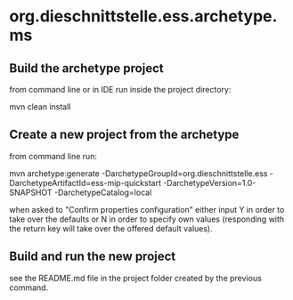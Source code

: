 # org.dieschnittstelle.ess.archetype.ms

## Build the archetype project
from command line or in IDE run inside the project directory: 

mvn clean install

## Create a new project from the archetype
from command line run: 

mvn archetype:generate -DarchetypeGroupId=org.dieschnittstelle.ess -DarchetypeArtifactId=ess-mip-quickstart -DarchetypeVersion=1.0-SNAPSHOT -DarchetypeCatalog=local

when asked to "Confirm properties configuration" either input Y in order to take over the defaults or N in order to specify own values (responding with the return key will take over the offered default values).

## Build and run the new project

see the README.md file in the project folder created by the previous command.

  



